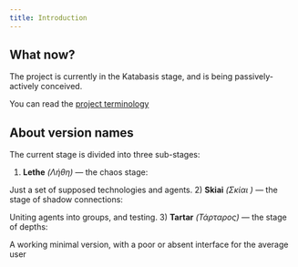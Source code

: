 ```yaml
---
title: Introduction
---
```


## What now?
The project is currently in the Katabasis stage, and is being passively-actively conceived.

You can read the [project terminology](/glossary)

## About version names
The current stage is divided into three sub-stages:
1) **Lethe** _(Λήθη)_ — the chaos stage:

Just a set of supposed technologies and agents.
2) **Skiai** _(Σκίαι )_ — the stage of shadow connections:

Uniting agents into groups, and testing.
3) **Tartar** _(Τάρταρος)_ — the stage of depths:

A working minimal version, with a poor or absent interface for the average user